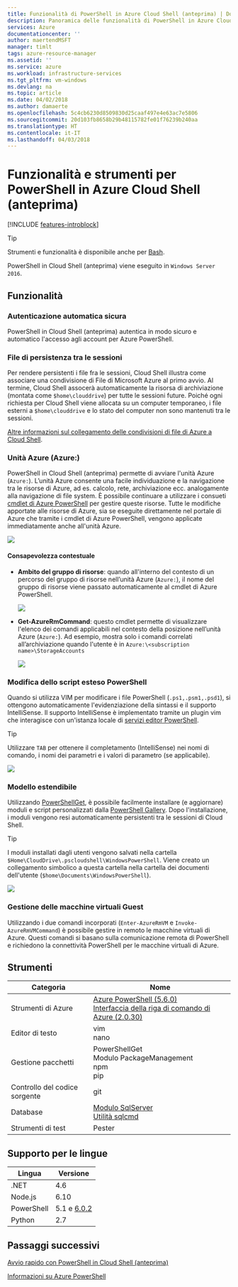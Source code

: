 ```yaml
---
title: Funzionalità di PowerShell in Azure Cloud Shell (anteprima) | Documentazione Microsoft
description: Panoramica delle funzionalità di PowerShell in Azure Cloud Shell
services: Azure
documentationcenter: ''
author: maertendMSFT
manager: timlt
tags: azure-resource-manager
ms.assetid: ''
ms.service: azure
ms.workload: infrastructure-services
ms.tgt_pltfrm: vm-windows
ms.devlang: na
ms.topic: article
ms.date: 04/02/2018
ms.author: damaerte
ms.openlocfilehash: 5c4cb6230d8509830d25caaf497e4e63ac7e5806
ms.sourcegitcommit: 20d103fb8658b29b48115782fe01f76239b240aa
ms.translationtype: HT
ms.contentlocale: it-IT
ms.lasthandoff: 04/03/2018
---
```

# <a name="features--tools-for-powershell-in-azure-cloud-shell-preview"></a>Funzionalità e strumenti per PowerShell in Azure Cloud Shell (anteprima)

[!INCLUDE [features-introblock](../../includes/cloud-shell-features-introblock.md)]

> [!TIP]
> Strumenti e funzionalità è disponibile anche per [Bash](features.md).

PowerShell in Cloud Shell (anteprima) viene eseguito in `Windows Server 2016`.

## <a name="features"></a>Funzionalità

### <a name="secure-automatic-authentication"></a>Autenticazione automatica sicura

PowerShell in Cloud Shell (anteprima) autentica in modo sicuro e automatico l'accesso agli account per Azure PowerShell.

### <a name="files-persistence-across-sessions"></a>File di persistenza tra le sessioni

Per rendere persistenti i file fra le sessioni, Cloud Shell illustra come associare una condivisione di File di Microsoft Azure al primo avvio.
Al termine, Cloud Shell assocerà automaticamente la risorsa di archiviazione (montata come `$home\clouddrive`) per tutte le sessioni future.
Poiché ogni richiesta per Cloud Shell viene allocata su un computer temporaneo, i file esterni a `$home\clouddrive` e lo stato del computer non sono mantenuti tra le sessioni.

[Altre informazioni sul collegamento delle condivisioni di file di Azure a Cloud Shell](persisting-shell-storage-powershell.md).

### <a name="azure-drive-azure"></a>Unità Azure (Azure:)

PowerShell in Cloud Shell (anteprima) permette di avviare l'unità Azure (`Azure:`).
L’unità Azure consente una facile individuazione e la navigazione tra le risorse di Azure, ad es. calcolo, rete, archiviazione ecc. analogamente alla navigazione di file system.
È possibile continuare a utilizzare i consueti [cmdlet di Azure PowerShell](https://docs.microsoft.com/powershell/azure) per gestire queste risorse.
Tutte le modifiche apportate alle risorse di Azure, sia se eseguite direttamente nel portale di Azure che tramite i cmdlet di Azure PowerShell, vengono applicate immediatamente anche all'unità Azure.

![](media/features-powershell/azure-drive.png)

#### <a name="contextual-awareness"></a>Consapevolezza contestuale
- **Ambito del gruppo di risorse**: quando all'interno del contesto di un percorso del gruppo di risorse nell’unità Azure (`Azure:`), il nome del gruppo di risorse viene passato automaticamente al cmdlet di Azure PowerShell.

    ![](media/features-powershell/resource-group-autocomplete.png)

- **Get-AzureRmCommand**: questo cmdlet permette di visualizzare l'elenco dei comandi applicabili nel contesto della posizione nell’unità Azure (`Azure:`). Ad esempio, mostra solo i comandi correlati all’archiviazione quando l'utente è in `Azure:\<subscription name>\StorageAccounts`

    ![](media/features-powershell/get-azurermcommand.png)

### <a name="rich-powershell-script-editing"></a>Modifica dello script esteso PowerShell

Quando si utilizza VIM per modificare i file PowerShell (`.ps1,.psm1,.psd1`), si ottengono automaticamente l'evidenziazione della sintassi e il supporto IntelliSense.
Il supporto IntelliSense è implementato tramite un plugin vim che interagisce con un'istanza locale di [servizi editor PowerShell](https://github.com/PowerShell/PowerShellEditorServices).

> [!TIP]
> Utilizzare `TAB` per ottenere il completamento (IntelliSense) nei nomi di comando, i nomi dei parametri e i valori di parametro (se applicabile).

![](media/features-powershell/powershell-editing-vim.png)

### <a name="extensible-model"></a>Modello estendibile

Utilizzando [PowerShellGet](https://docs.microsoft.com/powershell/module/powershellget), è possibile facilmente installare (e aggiornare) moduli e script personalizzati dalla [PowerShell Gallery](https://www.powershellgallery.com).
Dopo l'installazione, i moduli vengono resi automaticamente persistenti tra le sessioni di Cloud Shell.

> [!TIP]
> I moduli installati dagli utenti vengono salvati nella cartella `$Home\CloudDrive\.pscloudshell\WindowsPowerShell`. Viene creato un collegamento simbolico a questa cartella nella cartella dei documenti dell'utente (`$home\Documents\WindowsPowerShell`).

![](media/features-powershell/powershellget-module.png)

### <a name="management-of-guest-vms"></a>Gestione delle macchine virtuali Guest

Utilizzando i due comandi incorporati (`Enter-AzureRmVM` e `Invoke-AzureRmVMCommand`) è possibile gestire in remoto le macchine virtuali di Azure.
Questi comandi si basano sulla comunicazione remota di PowerShell e richiedono la connettività PowerShell per le macchine virtuali di Azure.

## <a name="tools"></a>Strumenti

|**Categoria**    |**Nome**                                 |
|----------------|-----------------------------------------|
|Strumenti di Azure     |[Azure PowerShell (5.6.0)](https://docs.microsoft.com/powershell/azure/overview)<br> [Interfaccia della riga di comando di Azure (2.0.30)](https://docs.microsoft.com/cli/azure)|
|Editor di testo    |vim<br> nano                             |
|Gestione pacchetti |PowerShellGet<br> Modulo PackageManagement<br> npm<br> pip |
|Controllo del codice sorgente  |git                                      |
|Database       |[Modulo SqlServer](https://www.powershellgallery.com/packages/SqlServer)<br> [Utilità sqlcmd](https://docs.microsoft.com/sql/tools/sqlcmd-utility)      |
|Strumenti di test      |Pester                                   |

## <a name="language-support"></a>Supporto per le lingue

|**Lingua**|**Versione**|
|------------|-----------|
|.NET        |4.6        |
|Node.js     |6.10       |
|PowerShell  |5.1 e [6.0.2](https://github.com/PowerShell/powershell/releases)       |
|Python      |2.7        |

## <a name="next-steps"></a>Passaggi successivi

[Avvio rapido con PowerShell in Cloud Shell (anteprima)](quickstart-powershell.md)

[Informazioni su Azure PowerShell](https://docs.microsoft.com/powershell/azure/)
